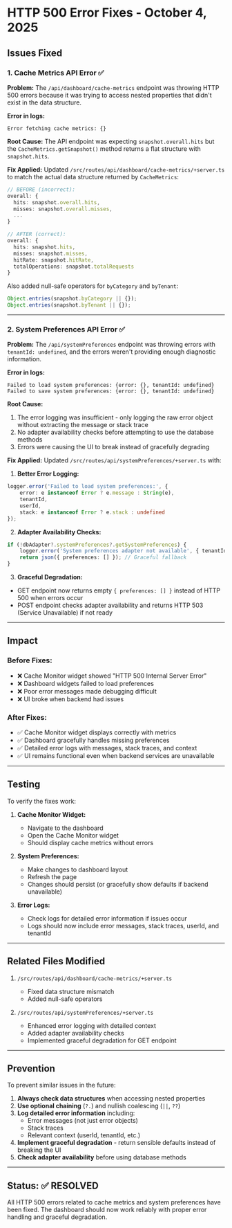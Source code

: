 # HTTP 500 Error Fixes - October 4, 2025

## Issues Fixed

### 1. Cache Metrics API Error ✅

**Problem:**
The `/api/dashboard/cache-metrics` endpoint was throwing HTTP 500 errors because it was trying to access nested properties that didn't exist in the data structure.

**Error in logs:**

```
Error fetching cache metrics: {}
```

**Root Cause:**
The API endpoint was expecting `snapshot.overall.hits` but the `CacheMetrics.getSnapshot()` method returns a flat structure with `snapshot.hits`.

**Fix Applied:**
Updated `/src/routes/api/dashboard/cache-metrics/+server.ts` to match the actual data structure returned by `CacheMetrics`:

```typescript
// BEFORE (incorrect):
overall: {
  hits: snapshot.overall.hits,
  misses: snapshot.overall.misses,
  ...
}

// AFTER (correct):
overall: {
  hits: snapshot.hits,
  misses: snapshot.misses,
  hitRate: snapshot.hitRate,
  totalOperations: snapshot.totalRequests
}
```

Also added null-safe operators for `byCategory` and `byTenant`:

```typescript
Object.entries(snapshot.byCategory || {});
Object.entries(snapshot.byTenant || {});
```

---

### 2. System Preferences API Error ✅

**Problem:**
The `/api/systemPreferences` endpoint was throwing errors with `tenantId: undefined`, and the errors weren't providing enough diagnostic information.

**Error in logs:**

```
Failed to load system preferences: {error: {}, tenantId: undefined}
Failed to save system preferences: {error: {}, tenantId: undefined}
```

**Root Cause:**

1. The error logging was insufficient - only logging the raw error object without extracting the message or stack trace
2. No adapter availability checks before attempting to use the database methods
3. Errors were causing the UI to break instead of gracefully degrading

**Fix Applied:**
Updated `/src/routes/api/systemPreferences/+server.ts` with:

1. **Better Error Logging:**

```typescript
logger.error('Failed to load system preferences:', {
	error: e instanceof Error ? e.message : String(e),
	tenantId,
	userId,
	stack: e instanceof Error ? e.stack : undefined
});
```

2. **Adapter Availability Checks:**

```typescript
if (!dbAdapter?.systemPreferences?.getSystemPreferences) {
	logger.error('System preferences adapter not available', { tenantId, userId });
	return json({ preferences: [] }); // Graceful fallback
}
```

3. **Graceful Degradation:**

- GET endpoint now returns empty `{ preferences: [] }` instead of HTTP 500 when errors occur
- POST endpoint checks adapter availability and returns HTTP 503 (Service Unavailable) if not ready

---

## Impact

### Before Fixes:

- ❌ Cache Monitor widget showed "HTTP 500 Internal Server Error"
- ❌ Dashboard widgets failed to load preferences
- ❌ Poor error messages made debugging difficult
- ❌ UI broke when backend had issues

### After Fixes:

- ✅ Cache Monitor widget displays correctly with metrics
- ✅ Dashboard gracefully handles missing preferences
- ✅ Detailed error logs with messages, stack traces, and context
- ✅ UI remains functional even when backend services are unavailable

---

## Testing

To verify the fixes work:

1. **Cache Monitor Widget:**
   - Navigate to the dashboard
   - Open the Cache Monitor widget
   - Should display cache metrics without errors

2. **System Preferences:**
   - Make changes to dashboard layout
   - Refresh the page
   - Changes should persist (or gracefully show defaults if backend unavailable)

3. **Error Logs:**
   - Check logs for detailed error information if issues occur
   - Logs should now include error messages, stack traces, userId, and tenantId

---

## Related Files Modified

1. `/src/routes/api/dashboard/cache-metrics/+server.ts`
   - Fixed data structure mismatch
   - Added null-safe operators

2. `/src/routes/api/systemPreferences/+server.ts`
   - Enhanced error logging with detailed context
   - Added adapter availability checks
   - Implemented graceful degradation for GET endpoint

---

## Prevention

To prevent similar issues in the future:

1. **Always check data structures** when accessing nested properties
2. **Use optional chaining** (`?.`) and nullish coalescing (`||`, `??`)
3. **Log detailed error information** including:
   - Error messages (not just error objects)
   - Stack traces
   - Relevant context (userId, tenantId, etc.)
4. **Implement graceful degradation** - return sensible defaults instead of breaking the UI
5. **Check adapter availability** before using database methods

---

## Status: ✅ RESOLVED

All HTTP 500 errors related to cache metrics and system preferences have been fixed.
The dashboard should now work reliably with proper error handling and graceful degradation.
